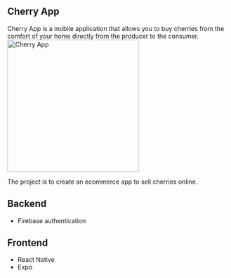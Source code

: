 ## Cherry App
 
<p text-align='center'>

Cherry App is a mobile application that allows you to buy cherries from the comfort of your home directly from the producer to the consumer.
     <img src="https://i.ibb.co/dMgdT2t/IMG-0193.jpg" alt="Cherry App" width="300" height="300">
    </p>
   
    
   


The project is to create an ecommerce app to sell cherries online.

## Backend
- Firebase authentication

## Frontend
- React Native
- Expo


